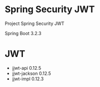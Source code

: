 # Spring Security JWT
Project Spring Security JWT

Spring Boot 3.2.3

# JWT
<ul>
  <li>jjwt-api 0.12.5</li>
  <li>jjwt-jackson 0.12.5</li>
  <li>jjwt-impl 0.12.3</li>
</ul>
